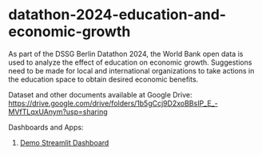 # datathon-2024-education-and-economic-growth
As part of the DSSG Berlin Datathon 2024, the World Bank open data is used to analyze the effect of education on economic growth. Suggestions need to be made for local and international organizations to take actions in the education space to obtain desired economic benefits.

Dataset and other documents available at Google Drive: https://drive.google.com/drive/folders/1b5gCcj9D2xoBBsIP_E_-MVfTLqxUAnym?usp=sharing

Dashboards and Apps:
1. [Demo Streamlit Dashboard](https://app-dssg-duppvf5addfsfw3vurycnk.streamlit.app/)
